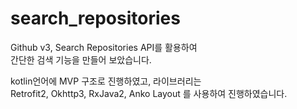 # search_repositories
Github v3, Search Repositories API를 활용하여    
간단한 검색 기능을 만들어 보았습니다.

kotlin언어에 MVP 구조로 진행하였고, 라이브러리는     
Retrofit2, Okhttp3, RxJava2, Anko Layout 를 사용하여 진행하였습니다.
